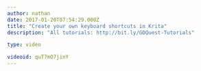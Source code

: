 ```yaml
---
author: nathan
date: 2017-01-20T07:54:29.000Z
title: "Create your own keyboard shortcuts in Krita"
description: "All tutorials: http://bit.ly/GDQuest-Tutorials"

type: video

videoid: quT7mO7jinY
---
```


